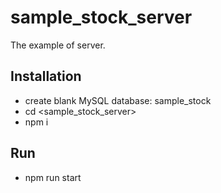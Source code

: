 # sample_stock_server

The example of server.

## Installation

* create blank MySQL database: sample_stock
* cd &lt;sample_stock_server&gt; 
* npm i

## Run

* npm run start
